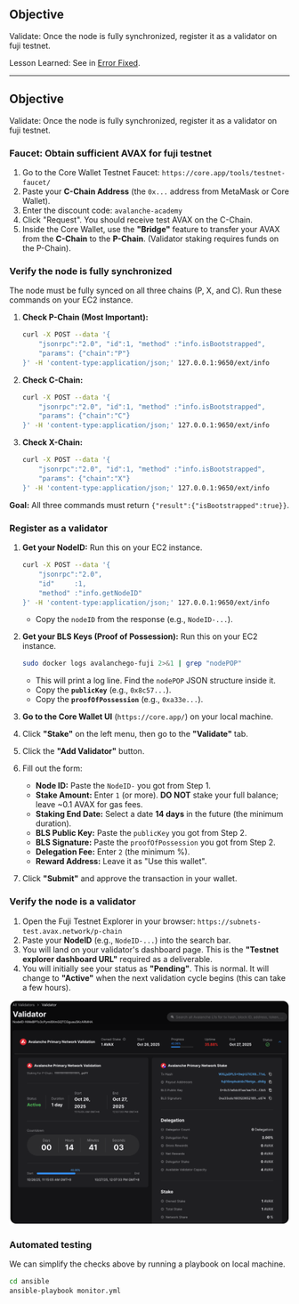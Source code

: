 ## Objective

Validate: Once the node is fully synchronized, register it as a validator on fuji testnet.

Lesson Learned: See in [Error Fixed](./error_fixed.md).

-----

## Objective

Validate: Once the node is fully synchronized, register it as a validator on fuji testnet.

### Faucet: Obtain sufficient AVAX for fuji testnet

1.  Go to the Core Wallet Testnet Faucet: `https://core.app/tools/testnet-faucet/`
2.  Paste your **C-Chain Address** (the `0x...` address from MetaMask or Core Wallet).
3.  Enter the discount code: `avalanche-academy`
4.  Click "Request". You should receive test AVAX on the C-Chain.
5.  Inside the Core Wallet, use the **"Bridge"** feature to transfer your AVAX from the **C-Chain** to the **P-Chain**. (Validator staking requires funds on the P-Chain).

### Verify the node is fully synchronized

The node must be fully synced on all three chains (P, X, and C). Run these commands on your EC2 instance.

1.  **Check P-Chain (Most Important):**

    ```bash
    curl -X POST --data '{
        "jsonrpc":"2.0", "id":1, "method" :"info.isBootstrapped",
        "params": {"chain":"P"}
    }' -H 'content-type:application/json;' 127.0.0.1:9650/ext/info
    ```

2.  **Check C-Chain:**

    ```bash
    curl -X POST --data '{
        "jsonrpc":"2.0", "id":1, "method" :"info.isBootstrapped",
        "params": {"chain":"C"}
    }' -H 'content-type:application/json;' 127.0.0.1:9650/ext/info
    ```

3.  **Check X-Chain:**

    ```bash
    curl -X POST --data '{
        "jsonrpc":"2.0", "id":1, "method" :"info.isBootstrapped",
        "params": {"chain":"X"}
    }' -H 'content-type:application/json;' 127.0.0.1:9650/ext/info
    ```

**Goal:** All three commands must return `{"result":{"isBootstrapped":true}}`.

### Register as a validator

1.  **Get your NodeID:** Run this on your EC2 instance.

    ```bash
    curl -X POST --data '{
        "jsonrpc":"2.0",
        "id"     :1,
        "method" :"info.getNodeID"
    }' -H 'content-type:application/json;' 127.0.0.1:9650/ext/info
    ```

      * Copy the `nodeID` from the response (e.g., `NodeID-...`).

2.  **Get your BLS Keys (Proof of Possession):** Run this on your EC2 instance.

    ```bash
    sudo docker logs avalanchego-fuji 2>&1 | grep "nodePOP"
    ```

      * This will print a log line. Find the `nodePOP` JSON structure inside it.
      * Copy the **`publicKey`** (e.g., `0x8c57...`).
      * Copy the **`proofOfPossession`** (e.g., `0xa33e...`).

3.  **Go to the Core Wallet UI** (`https://core.app/`) on your local machine.
4.  Click **"Stake"** on the left menu, then go to the **"Validate"** tab.
5.  Click the **"Add Validator"** button.
6.  Fill out the form:

      * **Node ID:** Paste the `NodeID-` you got from Step 1.
      * **Stake Amount:** Enter `1` (or more). **DO NOT** stake your full balance; leave \~0.1 AVAX for gas fees.
      * **Staking End Date:** Select a date **14 days** in the future (the minimum duration).
      * **BLS Public Key:** Paste the `publicKey` you got from Step 2.
      * **BLS Signature:** Paste the `proofOfPossession` you got from Step 2.
      * **Delegation Fee:** Enter `2` (the minimum %).
      * **Reward Address:** Leave it as "Use this wallet".

7.  Click **"Submit"** and approve the transaction in your wallet.

### Verify the node is a validator

1.  Open the Fuji Testnet Explorer in your browser: `https://subnets-test.avax.network/p-chain`
2.  Paste your **NodeID** (e.g., `NodeID-...`) into the search bar.
3.  You will land on your validator's dashboard page. This is the **"Testnet explorer dashboard URL"** required as a deliverable.
4.  You will initially see your status as **"Pending"**. This is normal. It will change to **"Active"** when the next validation cycle begins (this can take a few hours).

![](./images/explore-validator.png)

### Automated testing

We can simplify the checks above by running a playbook on local machine.

```bash
cd ansible
ansible-playbook monitor.yml
```